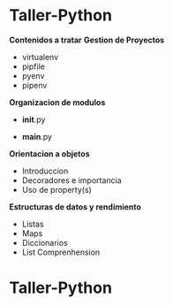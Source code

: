 # Taller-Python
**Contenidos a tratar**
**Gestion de Proyectos**
+ virtualenv
+ pipfile
+ pyenv
+ pipenv

**Organizacion de modulos**
  
* __init__.py
  
* __main__.py

**Orientacion a objetos**  
* Introduccion  
* Decoradores e importancia  
* Uso de property(s)  

**Estructuras de datos y rendimiento**  
* Listas  
* Maps  
* Diccionarios  
* List Comprenhension  
# Taller-Python
